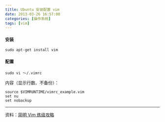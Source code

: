 ```yaml
---
title: Ubuntu 安装配置 vim
date: 2013-03-26 16:57:00
categories: [操作系统]
tags: [vim]
---
```


#### 安装

    sudo apt-get install vim

#### 配置

    sudo vi ～/.vimrc
    
内容（显示行数、不备份）：

	source $VIMRUNTIME/vimrc_example.vim
	set nu
	set nobackup
	
___ 

资料：[简明 Vim 练级攻略](http://coolshell.cn/articles/5426.html)
